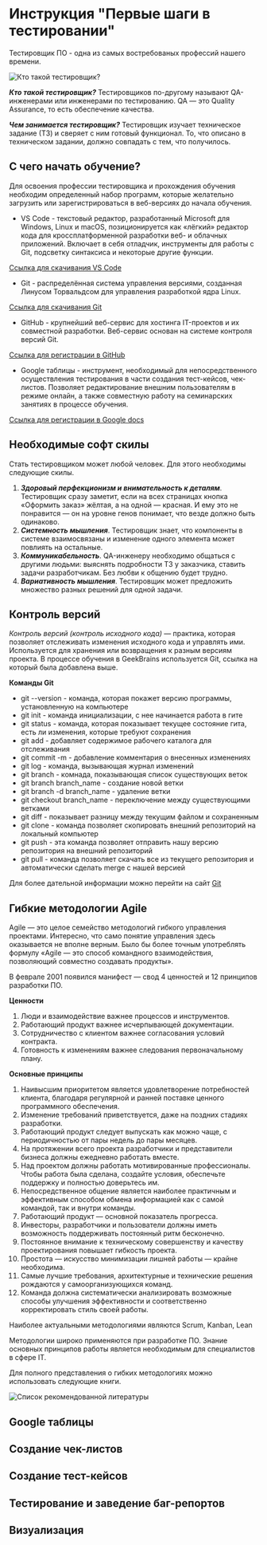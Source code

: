 # Инструкция "Первые шаги в тестировании"

Тестировщик ПО - одна из самых востребованых профессий нашего времени.

![Кто такой тестировщик?](QA.png)

**_Кто такой тестировщик?_**
Тестировщиков по-другому называют QA-инженерами или инженерами по тестированию. QA — это Quality Assurance, то есть обеспечение качества. 

**_Чем занимается тестировщик?_**
Тестировщик изучает техническое задание (ТЗ) и сверяет с ним готовый функционал. То, что описано в техническом задании, должно совпадать с тем, что получилось.

## С чего начать обучение?

Для освоения профессии тестировщика и прохождения обучения необходим определенный набор программ, которые желательно загрузить или зарегистрироваться в веб-версиях до начала обучения.

* VS Code -  текстовый редактор, разработанный Microsoft для Windows, Linux и macOS, позиционируется как «лёгкий» редактор кода для кроссплатформенной разработки веб- и облачных приложений. Включает в себя отладчик, инструменты для работы с Git, подсветку синтаксиса и некоторые другие функции.  

[Ссылка для скачивания VS Code](https://code.visualstudio.com)

* Git - распределённая система управления версиями, созданная Линусом Торвальдсом для управления разработкой ядра Linux.

[Ссылка для скачивания Git](https://git-scm.com)

* GitHub - крупнейший веб-сервис для хостинга IT-проектов и их совместной разработки. Веб-сервис основан на системе контроля версий Git.

[Ссылка для регистрации в GitHub](https://github.com)

* Google таблицы - инструмент, необходимый для непосредственного осуществления тестирования в части создания тест-кейсов, чек-листов. Позволяет редактирование внешним пользователям в режиме онлайн, а также совместную работу на семинарских занятиях в процессе обучения.

[Ccылка для регистрации в Google docs](https://www.google.ru/intl/ru/docs/about/)

## Необходимые софт скилы

Стать тестировщиком может любой человек. Для этого необходимы следующие скилы.

1. _**Здоровый перфекционизм и внимательность к деталям**_. Тестировщик сразу заметит, если на всех страницах кнопка «Оформить заказ» жёлтая, а на одной — красная. И ему это не понравится — он на уровне генов понимает, что везде должно быть одинаково.
2. _**Системность мышления**_. Тестировщик знает, что компоненты в системе взаимосвязаны и изменение одного элемента может повлиять на остальные.
3. _**Коммуникабельность**_. QA-инженеру необходимо общаться с другими людьми: выяснять подробности ТЗ у заказчика, ставить задачи разработчикам. Без любви к общению будет трудно.
4. _**Вариативность мышления**_. Тестировщик может предложить множество разных решений для одной задачи.

## Контроль версий

*Контроль версий (контроль исходного кода)* — практика, которая позволяет отслеживать изменения исходного кода и управлять ими. Используется для хранения или возвращения к разным версиям проекта. В процессе обучения в GeekBrains используется Git, ссылка на который была добавлена выше.

**Команды Git**

* git --version - команда, которая покажет версию программы, установленную на компьютере
* git init - команда инициализации, с нее начинается работа в гите
* git status - команда, которая показывает текущее состояние гита, есть ли изменения, которые требуют сохранения
* git add - добавляет содержимое рабочего каталога для отслеживания
* git commit -m - добавление комментария о внесенных изменениях
* git log - команда, вызывающая журнал изменений
* git branch - комнада, показывающая список существующих веток
* git branch branch_name - создание новой ветки
* git branch -d branch_name - удаление ветки
* git checkout branch_name - переключение между существующими ветками
* git diff - показывает разницу между текущим файлом и сохраненным
* git clone - команда позволяет скопировать внешний репозиторий на локальный компьютер
* git push - эта команда позволяет отправить нашу версию репозитория на внешний репозиторий
* git pull - команда позволяет скачать все из текущего репозитория и автоматически сделать merge с нашей версией

Для более дательной информации можно перейти на сайт [Git](https://git-scm.com)

## Гибкие методологии Agile

Agile — это целое семейство методологий гибкого управления проектами. Интересно, что само понятие управления здесь оказывается не вполне верным. Было бы более точным употреблять формулу «Agile — это способ командного взаимодействия, позволяющий совместно создавать продукты». 

В феврале 2001 появился манифест — свод 4 ценностей и 12 принципов разработки ПО.

**Ценности**
1. Люди и взаимодействие важнее процессов и инструментов.
2. Работающий продукт важнее исчерпывающей документации.
3. Сотрудничество с клиентом важнее согласования условий контракта.
4. Готовность к изменениям важнее следования первоначальному плану.

**Основные принципы**
1. Наивысшим приоритетом является удовлетворение потребностей клиента, благодаря регулярной и ранней поставке ценного программного обеспечения.
2. Изменение требований приветствуется, даже на поздних стадиях разработки.
3. Работающий продукт следует выпускать как можно чаще, с периодичностью от пары недель до пары месяцев.
4. На протяжении всего проекта разработчики и представители бизнеса должны ежедневно работать вместе.
5. Над проектом должны работать мотивированные профессионалы. Чтобы работа была сделана, создайте условия, обеспечьте поддержку и полностью доверьтесь им.
6. Непосредственное общение является наиболее практичным и эффективным способом обмена информацией как с самой командой, так и внутри команды.
7. Работающий продукт — основной показатель прогресса.
8. Инвесторы, разработчики и пользователи должны иметь возможность поддерживать постоянный ритм бесконечно.
9. Постоянное внимание к техническому совершенству и качеству проектирования повышает гибкость проекта.
10. Простота — искусство минимизации лишней работы — крайне необходима. 
11. Самые лучшие требования, архитектурные и технические решения рождаются у самоорганизующихся команд.
12. Команда должна систематически анализировать возможные способы улучшения эффективности и соответственно корректировать стиль своей работы.

Наиболее актуальными методологиями являются Scrum, Kanban, Lean

Методологии широко применяются при разработке ПО. Знание основных принципов работы является необходимым для специалистов в сфере IT.

Для полного представления о гибких методологиях можно использовать следующие книги.

![Список рекомендованной литературы](Agile.png)

## Google таблицы 



## Создание чек-листов



## Создание тест-кейсов



## Тестирование и заведение баг-репортов



## Визуализация

